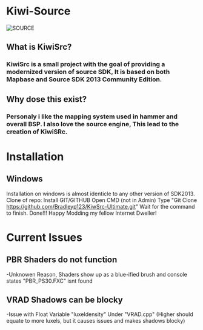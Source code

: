 # **Kiwi-Source**
![SOURCE](https://github.com/Bradleyp123/Kiwi-Source/assets/87635756/0ad57f7a-82fb-4077-8d73-40e69dbc1d09)

## What is KiwiSrc?
### KiwiSrc is a small project with the goal of providing a modernized version of source SDK, It is based on both Mapbase and Source SDK 2013 Community Edition. 

## Why dose this exist?
### Personaly i like the mapping system used in hammer and overall BSP. I also love the source engine, This lead to the creation of KiwiSRc.


# Installation
## Windows
Installation on windows is almost identicle to any other version of SDK2013. Clone of repo:
Install GIT/GITHUB
Open CMD (not in Admin)
Type "Git Clone https://github.com/Bradleyp123/KiwSrc-Ultimate.git"
Wait for the command to finish.
Done!!!
Happy Modding my fellow Internet Dweller!


# Current Issues 
## PBR Shaders do not function
-Unknowen Reason, Shaders show up as a blue-ified brush and console states "PBR_PS30.FXC" isnt found
## VRAD Shadows can be blocky
-Issue with Float Variable "luxeldensity" Under "VRAD.cpp" (Higher should equate to more luxels, but it causes issues and makes shadows blocky)



















